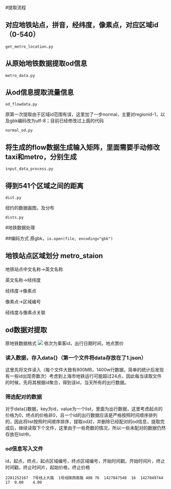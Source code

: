 #提取流程

## 对应地铁站点，拼音，经纬度，像素点，对应区域id（0-540）
```
get_metro_location.py 
```

## 从原始地铁数据提取od信息
```
metro_data.py
```

## 从od信息提取流量信息
```
od_flowdata.py
```

原第一次提取由于区域id范围有误，这里加了一步normal，主要对regionid-1，以及gbk编码改为utf-8；目前已经修改过上面的代码

```
normal_od.py
```

## 将生成的flow数据生成输入矩阵，里面需要手动修改taxi和metro，分别生成
```
input_data_process.py
```

## 得到541个区域之间的距离
```
dist.py
```

纽约的数据画图，及分布

```
dists.py
```

#地铁数据处理

##编码方式
原gbk，`io.open(file, encoding="gbk")`

## 地铁站点区域划分 metro_staion

地铁站点中文名称->英文名称

英文名称->经纬度

经纬度->像素点

像素点->区域编号

经纬度与像素点关联

## od数据对提取
原地铁数据格式
![](./img/1.png)
依次为乘客id，出行日期时间，地点票价

### 读入数据，存入data{}（第一个文件将data存放在了1.json）
这里先将文件读入（每个文件大致有800MB，1400w行数据，简单的统计后发现有一些id出现奇数次）考虑到上海市地铁运行可能超过24点，因此每当读取文件的时候，先将其根据id聚合，得到该id，当天所有的出行数据。

### 筛选配对的数据
对于data{}数据，key为id，value为一个list，里面为出行数据，这里考虑起点的价格为0，终点的价格非0，且一个id的出行数据应该是严格按照时间顺序排列的，因此将list按照时间顺序排序，提取od对，并删除已经配对的od信息，提取完成后，继续读取下个文件，这里由于一些奇数的情况，所以一些未配对的数据仍然存放在list中。

### od信息写入文件
id，起点，终点，起点区域编号，终点区域编号，开始时间戳，开始时间片，终止时间戳，终止时间片，起始价格，终止价格
```
2201252167	7号线上大路	1号线陕西南路	408	76	1427847540	16	1427849744	17	0.00	4.00
```
